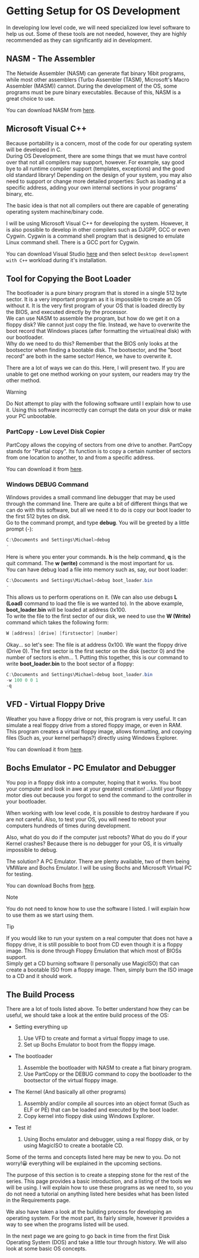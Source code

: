 # Getting Setup for OS Development

In developing low level code, we will need specialized low level software to help us out. Some of these tools are not needed, however, they are highly recommended as they can significantly aid in development.

## NASM - The Assembler

The Netwide Assembler (NASM) can generate flat binary 16bit programs, while most other assemblers (Turbo Assembler (TASM), Microsoft's Macro Assembler (MASM)) cannot. During the development of the OS, some programs must be pure binary executables. Because of this, NASM is a great choice to use.

You can download NASM from [here](http://nasm.sourceforge.net/).

## Microsoft Visual C++

Because portability is a concern, most of the code for our operating system will be developed in C.  
During OS Development, there are some things that we must have control over that not all compilers may support, however. For example, say good bye to all runtime compiler support (templates, exceptions) and the good old standard library! Depending on the design of your system, you may also need to support or change more detailed properties: Such as loading at a specific address, adding your own internal sections in your programs' binary, etc.

The basic idea is that not all compilers out there are capable of generating operating system machine/binary code.

I will be using Microsoft Visual C++ for developing the system. However, it is also possible to develop in other compilers such as DJGPP, GCC or even Cygwin. Cygwin is a command shell program that is designed to emulate Linux command shell. There is a GCC port for Cygwin.

You can download Visual Studio [here](https://visualstudio.com/) and then select `Desktop development with C++` workload during it's installation.

## Tool for Copying the Boot Loader

The bootloader is a pure binary program that is stored in a single 512 byte sector. It is a very important program as it is impossible to create an OS without it. It is the very first program of your OS that is loaded directly by the BIOS, and executed directly by the processor.  
We can use NASM to assemble the program, but how do we get it on a floppy disk? We cannot just copy the file. Instead, we have to overwrite the boot record that Windows places (after formatting the virtual/real disk) with our bootloader.  
Why do we need to do this? Remember that the BIOS only looks at the bootsector when finding a bootable disk. The bootsector, and the "boot record" are both in the same sector! Hence, we have to overwrite it.

There are a lot of ways we can do this. Here, I will present two. If you are unable to get one method working on your system, our readers may try the other method.

> [!WARNING]
> Do Not attempt to play with the following software until I explain how to use it. Using this software incorrectly can corrupt the data on your disk or make your PC unbootable.

### PartCopy - Low Level Disk Copier

PartCopy allows the copying of sectors from one drive to another. PartCopy stands for "Partial copy". Its function is to copy a certain number of sectors from one location to another, to and from a specific address.

You can download it from [here](~/resources/OSDev_tools/pcopy02.zip).

### Windows DEBUG Command

Windows provides a small command line debugger that may be used through the command line. There are quite a bit of different things that we can do with this software, but all we need it to do is copy our boot loader to the first 512 bytes on disk.  
Go to the command prompt, and type **debug**. You will be greeted by a little prompt (-):

```powershell
C:\Documents and Settings\Michael>debug
-
```

Here is where you enter your commands. **h** is the help command, **q** is the quit command. The **w (write)** command is the most important for us.  
You can have debug load a file into memory such as, say, our boot loader:

```powershell
C:\Documents and Settings\Michael>debug boot_loader.bin
-
```

This allows us to perform operations on it. (We can also use debugs **L (Load)** command to load the file is we wanted to). In the above example, **boot_loader.bin** will be loaded at address 0x100.  
To write the file to the first sector of our disk, we need to use the **W (Write)** command which takes the following form:

```powershell
W [address] [drive] [firstsector] [number]
```

Okay... so let's see: The file is at address 0x100. We want the floppy drive (Drive 0). The first sector is the first sector on the disk (sector 0) and the number of sectors is ehm... 1.
Putting this together, this is our command to write **boot_loader.bin** to the boot sector of a floppy:

```powershell
C:\Documents and Settings\Michael>debug boot_loader.bin
-w 100 0 0 1
-q
```

## VFD - Virtual Floppy Drive

Weather you have a floppy drive or not, this program is very useful. It can simulate a real floppy drive from a stored floppy image, or even in RAM. This program creates a virtual floppy image, allows formatting, and copying files (Such as, your kernel perhaps?) directly using Windows Explorer.

You can download it from [here](http://sourceforge.net/projects/vfd/).

## Bochs Emulator - PC Emulator and Debugger

You pop in a floppy disk into a computer, hoping that it works. You boot your computer and look in awe at your greatest creation! ...Until your floppy motor dies out because you forgot to send the command to the controller in your bootloader.

When working with low level code, it is possible to destroy hardware if you are not careful. Also, to test your OS, you will need to reboot your computers hundreds of times during development.

Also, what do you do if the computer just reboots? What do you do if your Kernel crashes? Because there is no debugger for your OS, it is virtually impossible to debug.

The solution? A PC Emulator. There are plenty available, two of them being VMWare and Bochs Emulator. I will be using Bochs and Microsoft Virtual PC for testing.

You can download Bochs from [here](http://bochs.sourceforge.net/).

> [!NOTE]
> You do not need to know how to use the software I listed. I will explain how to use them as we start using them.

> [!TIP]
> If you would like to run your system on a real computer that does not have a floppy drive, it is still possible to boot from CD even though it is a floppy image. This is done through Floppy Emulation that which most of BIOSs support.  
> Simply get a CD burning software (I personally use MagicISO) that can create a bootable ISO from a floppy image. Then, simply burn the ISO image to a CD and it should work.

## The Build Process

There are a lot of tools listed above. To better understand how they can be useful, we should take a look at the entire build process of the OS:

- Setting everything up
  1. Use VFD to create and format a virtual floppy image to use.
  2. Set up Bochs Emulator to boot from the floppy image.

- The bootloader
  1. Assemble the bootloader with NASM to create a flat binary program.
  2. Use PartCopy or the DEBUG command to copy the bootloader to the bootsector of the virtual floppy image.

- The Kernel (And basically all other programs)
  1. Assembly and/or compile all sources into an object format (Such as ELF or PE) that can be loaded and executed by the boot loader.
  2. Copy kernel into floppy disk using Windows Explorer.

- Test it!
  1. Using Bochs emulator and debugger, using a real floppy disk, or by using MagicISO to create a bootable CD.

Some of the terms and concepts listed here may be new to you. Do not worry!😀 everything will be explained in the upcoming sections.

The purpose of this section is to create a stepping stone for the rest of the series. This page provides a basic introduction, and a listing of the tools we will be using. I will explain how to use these programs as we need to, so you do not need a tutorial on anything listed here besides what has been listed in the Requirements page.

We also have taken a look at the building process for developing an operating system. For the most part, its fairly simple, however it provides a way to see when the programs listed will be used.

In the next page we are going to go back in time from the first Disk Operating System (DOS) and take a little tour through history. We will also look at some basic OS concepts.
